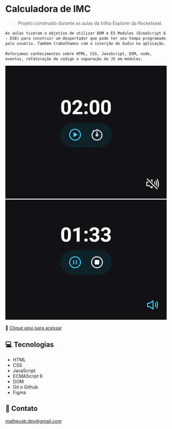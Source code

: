 # Calculadora de IMC

> Projeto construído durante as aulas da trilha Explorer da Rocketseat.

    As aulas tiveram o objetivo de utilizar DOM e ES Modules (EcmaScript 6 - ES6) para construir um despertador que pode ter seu tempo programado pelo usuário. Também trabalhamos com a inserção de áudio na aplicação. 
    
    Reforçamos conhecimentos sobre HTML, CSS, JavaScript, DOM, node, eventos, refatoração de código e separação do JS em módulos.

![preview_1](./.github/preview_1.png)
![preview_2](./.github/preview_2.png)

🔗 [Clique aqui para acessar](https://mbslash.github.io/Timer/)

## 💻 Tecnologias

- HTML
- CSS
- JavaScript
- ECMAScript 6
- DOM
- Git e Github
- Figma

## 📧 Contato

matheusb.dev@gmail.com